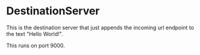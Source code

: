 # DestinationServer

This is the destination server that just appends the incoming url endpoint to the text "Hello World!".

This runs on port 9000.
